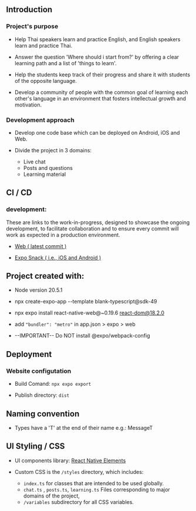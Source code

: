 ## Introduction

### Project's purpose 
-  Help Thai speakers learn and practice English, and English speakers learn and practice Thai.

- Answer the question 'Where should i start from?' by offering a clear learning path and a list of 'things to learn'.

-  Help the students keep track of their progress and share it with students of the opposite language.

-   Develop a community of people with the common goal of learning each other's language in an environment that fosters intellectual growth and motivation.

### Development approach
-  Develop one code base which can be deployed on Android, iOS and Web.

- Divide the project in 3 domains:
  -  Live chat
  -  Posts and questions
  -  Learning material


## CI / CD
### development: 
These are links to the work-in-progress, designed to showcase the ongoing development, to facilitate collaboration and to ensure every commit will work as expected in a production environment.

- [Web ( latest commit )](https://fluently-web.netlify.app/)

- [Expo Snack ( i.e., iOS and Android )](https://snack.expo.dev/@2gi3/fluently) 

## Project created with:
-  Node version 20.5.1

-  npx create-expo-app --template blank-typescript@sdk-49

-  npx expo install react-native-web@~0.19.6 react-dom@18.2.0

-  add `"bundler": "metro"` in app.json > expo > web

-  --IMPORTANT-- Do NOT install @expo/webpack-config

## Deployment
### Website configutation
-  Build Comand: `npx expo export`

-  Publish directory: `dist`

## Naming convention
- Types have a 'T' at the end of their name e.g.: MessageT

## UI Styling / CSS
- UI components library: [React Native Elements](https://reactnativeelements.com/)

- Custom CSS is the `/styles` directory, 
which includes:
  -  `index.ts` for classes that are intended to be used globally.
  - `chat.ts` , `posts.ts`, `learning.ts` Files corresponding to major domains of the project, 
  - `/variables` subdirectory for all CSS variables.
 